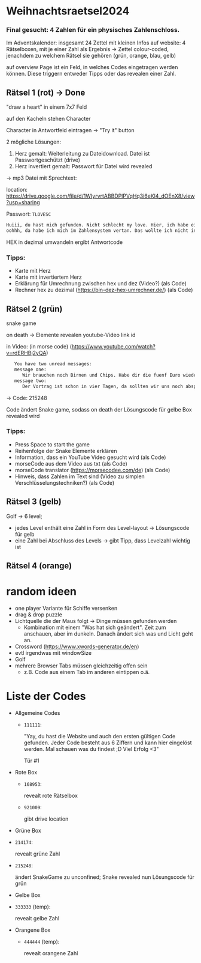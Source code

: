 # Weihnachtsraetsel2024

### Final gesucht: 4 Zahlen für ein physisches Zahlenschloss.

Im Adventskalender: insgesamt 24 Zettel mit kleinen Infos
auf website: 4 Rätselboxen, mit je einer Zahl als Ergebnis
-> Zettel colour-coded, jenachdem zu welchem Rätsel sie gehören (grün, orange, blau, gelb)

auf overview Page ist ein Feld, in welches Codes eingetragen werden können. Diese triggern entweder Tipps oder das revealen einer Zahl.

## Rätsel 1 (rot) -> Done

"draw a heart" in einem 7x7 Feld

auf den Kacheln stehen Character

Character in Antwortfeld eintragen -> "Try it" button

2 mögliche Lösungen:

1. Herz gemalt: Weiterleitung zu Dateidownload. Datei ist Passwortgeschützt (drive)
2. Herz invertiert gemalt: Passwort für Datei wird revealed

-> mp3 Datei mit Sprechtext:

location: https://drive.google.com/file/d/1WIyrvrtABBDPlPVqHq3i6eKl4_dOEnX8/view?usp=sharing

Passwort: `TLOVESC`
```txt
Huiii, du hast mich gefunden. Nicht schlecht my love. Hier, ich habe einen Code für dich 293F9
oohhh, da habe ich mich im Zahlensystem vertan. Das wollte ich nicht in HEX sagen. Naja egal, du schaffst das schon. Love you!
```

HEX in dezimal umwandeln ergibt Antwortcode


### Tipps:

-  Karte mit Herz
-  Karte mit invertiertem Herz
-  Erklärung für Umrechnung zwischen hex und dez (Video?) (als Code)
-  Rechner hex zu dezimal (https://bin-dez-hex-umrechner.de/) (als Code)

## Rätsel 2 (grün)

snake game

on death -> Elemente revealen youtube-Video link id

in Video: (in morse code) (https://www.youtube.com/watch?v=rdERHBj2yQA)
```txt
   You have two unread messages: 
   message one:
      Wir brauchen noch Birnen und Chips. Habe dir die fuenf Euro wieder auf den Tisch gelegt. Sollte reichen.
   message two:
      Der Vortrag ist schon in vier Tagen, da sollten wir uns noch absprechen. Ich bin mit meinem Teil bisher nur auf acht Minuten gekommen.
```

-> Code: 215248

Code ändert Snake game, sodass on death der Lösungscode für gelbe Box revealed wird

### Tipps:

-  Press Space to start the game
-  Reihenfolge der Snake Elemente erklären
-  Information, dass ein YouTube Video gesucht wird (als Code)
-  morseCode aus dem Video aus txt (als Code)
-  morseCode translator (https://morsecodee.com/de) (als Code)
-  Hinweis, dass Zahlen im Text sind (Video zu simplen Verschlüsselungstechniken?) (als Code)

## Rätsel 3 (gelb)

Golf -> 6 level; 
-  jedes Level enthält eine Zahl in Form des Level-layout -> Lösungscode für gelb
-  eine Zahl bei Abschluss des Levels -> gibt Tipp, dass Levelzahl wichtig ist

## Rätsel 4 (orange)

# random ideen

-  one player Variante für Schiffe versenken
-  drag & drop puzzle
-  Lichtquelle die der Maus folgt -> Dinge müssen gefunden werden
   -  Kombination mit einem "Was hat sich geändert". Zeit zum anschauen, aber im dunkeln. Danach ändert sich was und Licht geht an.
-  Crossword (https://www.xwords-generator.de/en)
-  evtl irgendwas mit windowSize
-  Golf
-  mehrere Browser Tabs müssen gleichzeitig offen sein
   -  z.B. Code aus einem Tab im anderen eintippen o.ä.

# Liste der Codes

- Allgemeine Codes
   -  `111111`:

      "Yay, du hast die Website und auch den ersten gültigen Code gefunden. Jeder Code besteht aus 6 Ziffern und kann hier eingelöst werden. Mal schauen was du findest ;D Viel Erfolg <3"

      Tür #1

- Rote Box
   -  `168953`:

      revealt rote Rätselbox

   -  `921009`: 

      gibt drive location

- Grüne Box
-  `214174`:

      revealt grüne Zahl

-  `215248`:

      ändert SnakeGame zu unconfined; Snake revealed nun Lösungscode für grün 

- Gelbe Box
-  `333333` (temp):

      revealt gelbe Zahl

- Orangene Box
   - `444444` (temp):

      revealt orangene Zahl
